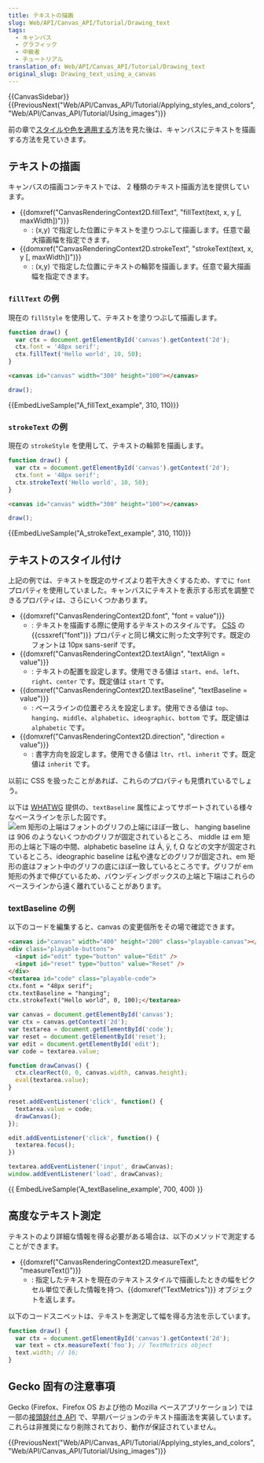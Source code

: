 ```yaml
---
title: テキストの描画
slug: Web/API/Canvas_API/Tutorial/Drawing_text
tags:
  - キャンバス
  - グラフィック
  - 中級者
  - チュートリアル
translation_of: Web/API/Canvas_API/Tutorial/Drawing_text
original_slug: Drawing_text_using_a_canvas
---
```

{{CanvasSidebar}} {{PreviousNext("Web/API/Canvas_API/Tutorial/Applying_styles_and_colors", "Web/API/Canvas_API/Tutorial/Using_images")}}

前の章で[スタイルや色を適用する](/ja/docs/Web/API/Canvas_API/Tutorial/Applying_styles_and_colors)方法を見た後は、キャンバスにテキストを描画する方法を見ていきます。

## テキストの描画

キャンバスの描画コンテキストでは、 2 種類のテキスト描画方法を提供しています。

- {{domxref("CanvasRenderingContext2D.fillText", "fillText(text, x, y [, maxWidth])")}}
  - : (x,y) で指定した位置にテキストを塗りつぶして描画します。任意で最大描画幅を指定できます。
- {{domxref("CanvasRenderingContext2D.strokeText", "strokeText(text, x, y [, maxWidth])")}}
  - : (x,y) で指定した位置にテキストの輪郭を描画します。任意で最大描画幅を指定できます。

### `fillText` の例

現在の `fillStyle` を使用して、テキストを塗りつぶして描画します。

```js
function draw() {
  var ctx = document.getElementById('canvas').getContext('2d');
  ctx.font = '48px serif';
  ctx.fillText('Hello world', 10, 50);
}
```

```html hidden
<canvas id="canvas" width="300" height="100"></canvas>
```

```js hidden
draw();
```

{{EmbedLiveSample("A_fillText_example", 310, 110)}}

### `strokeText` の例

現在の `strokeStyle` を使用して、テキストの輪郭を描画します。

```js
function draw() {
  var ctx = document.getElementById('canvas').getContext('2d');
  ctx.font = '48px serif';
  ctx.strokeText('Hello world', 10, 50);
}
```

```html hidden
<canvas id="canvas" width="300" height="100"></canvas>
```

```js hidden
draw();
```

{{EmbedLiveSample("A_strokeText_example", 310, 110)}}

## テキストのスタイル付け

上記の例では、テキストを既定のサイズより若干大きくするため、すでに `font` プロパティを使用していました。キャンバスにテキストを表示する形式を調整できるプロパティは、さらにいくつかあります。

- {{domxref("CanvasRenderingContext2D.font", "font = value")}}
  - : テキストを描画する際に使用するテキストのスタイルです。 [CSS](/ja/docs/Web/CSS) の {{cssxref("font")}} プロパティと同じ構文に則った文字列です。既定のフォントは 10px sans-serif です。
- {{domxref("CanvasRenderingContext2D.textAlign", "textAlign = value")}}
  - : テキストの配置を設定します。使用できる値は `start`、`end`、`left`、`right`、`center` です。既定値は `start` です。
- {{domxref("CanvasRenderingContext2D.textBaseline", "textBaseline = value")}}
  - : ベースラインの位置ぞろえを設定します。使用できる値は `top`、`hanging`、`middle`、`alphabetic`、`ideographic`、`bottom` です。既定値は `alphabetic` です。
- {{domxref("CanvasRenderingContext2D.direction", "direction = value")}}
  - : 書字方向を設定します。使用できる値は `ltr`、`rtl`、`inherit` です。既定値は `inherit` です。

以前に CSS を扱ったことがあれば、これらのプロパティも見慣れているでしょう。

以下は [WHATWG](https://whatwg.org/) 提供の、`textBaseline` 属性によってサポートされている様々なベースラインを示した図です。![em 矩形の上端はフォントのグリフの上端にほぼ一致し、 hanging baseline は 906 のようないくつかのグリフが固定されているところ、 middle は em 矩形の上端と下端の中間、alphabetic baseline は Á, ÿ, f, Ω などの文字が固定されているところ、ideographic baseline は私や達などのグリフが固定され、em 矩形の底はフォント中のグリフの底にほぼ一致しているところです。グリフが em 矩形の外まで伸びているため、バウンディングボックスの上端と下端はこれらのベースラインから遠く離れていることがあります。](baselines.png)

### textBaseline の例

以下のコードを編集すると、canvas の変更個所をその場で確認できます。

```html hidden
<canvas id="canvas" width="400" height="200" class="playable-canvas"></canvas>
<div class="playable-buttons">
  <input id="edit" type="button" value="Edit" />
  <input id="reset" type="button" value="Reset" />
</div>
<textarea id="code" class="playable-code">
ctx.font = "48px serif";
ctx.textBaseline = "hanging";
ctx.strokeText("Hello world", 0, 100);</textarea>
```

```js hidden
var canvas = document.getElementById('canvas');
var ctx = canvas.getContext('2d');
var textarea = document.getElementById('code');
var reset = document.getElementById('reset');
var edit = document.getElementById('edit');
var code = textarea.value;

function drawCanvas() {
  ctx.clearRect(0, 0, canvas.width, canvas.height);
  eval(textarea.value);
}

reset.addEventListener('click', function() {
  textarea.value = code;
  drawCanvas();
});

edit.addEventListener('click', function() {
  textarea.focus();
})

textarea.addEventListener('input', drawCanvas);
window.addEventListener('load', drawCanvas);
```

{{ EmbedLiveSample('A_textBaseline_example', 700, 400) }}

## 高度なテキスト測定

テキストのより詳細な情報を得る必要がある場合は、以下のメソッドで測定することができます。

- {{domxref("CanvasRenderingContext2D.measureText", "measureText()")}}
  - : 指定したテキストを現在のテキストスタイルで描画したときの幅をピクセル単位で表した情報を持つ、{{domxref("TextMetrics")}} オブジェクトを返します。

以下のコードスニペットは、テキストを測定して幅を得る方法を示しています。

```js
function draw() {
  var ctx = document.getElementById('canvas').getContext('2d');
  var text = ctx.measureText('foo'); // TextMetrics object
  text.width; // 16;
}
```

## Gecko 固有の注意事項

Gecko (Firefox、Firefox OS および他の Mozilla ベースアプリケーション) では一部の[接頭辞付き API](/ja/docs/Web/API/CanvasRenderingContext2D#prefixed_apis) で、早期バージョンのテキスト描画法を実装しています。これらは非推奨になり削除されており、動作が保証されていません。

{{PreviousNext("Web/API/Canvas_API/Tutorial/Applying_styles_and_colors", "Web/API/Canvas_API/Tutorial/Using_images")}}
